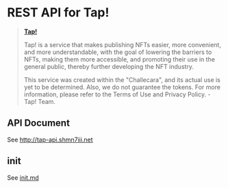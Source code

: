 # REST API for Tap!

> [**Tap!**](https://tap.shmn7iii.net)
> 
> Tap! is a service that makes publishing NFTs easier, more convenient, and more understandable, with the goal of lowering the barriers to NFTs, making them more accessible, and promoting their use in the general public, thereby further developing the NFT industry.
>
> This service was created within the "Challecara", and its actual use is yet to be determined. Also, we do not guarantee the tokens. For more information, please refer to the Terms of Use and Privacy Policy. -  Tap! Team.

## API Document
See http://tap-api.shmn7iii.net

## init
See [init.md](https://github.com/Tap-Team/tap-api/blob/main/init.md)
